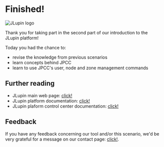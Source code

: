 # Finished!

![JLupin logo](https://jlupin.io/images/jlupin-logo.svg)

Thank you for taking part in the second part of our introduction to the JLupin platform!

Today you had the chance to:
- revise the knowledge from previous scenarios
- learn concepts behind JPCC
- learn to use JPCC's user, node and zone management commands

## Further reading

- JLupin main web page: [click!](https://jlupin.io/)
- JLupin platform documentation: [click!](https://jlupin.io/documentation/jlupin-platform-161)
- JLupin plaform control center documentation: [click!](https://jlupin.io/documentation/jlupin-platform-control-center-161/page/getting_started.html)

## Feedback

If you have any feedback concerning our tool and/or this scenario, we'd be very grateful for a message on our contact page: [click!](https://jlupin.io/contact).
